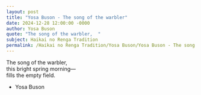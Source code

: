 ```yaml
---
layout: post
title: "Yosa Buson - The song of the warbler"
date: 2024-12-28 12:00:00 -0000
author: Yosa Buson
quote: "The song of the warbler,  "
subject: Haikai no Renga Tradition
permalink: /Haikai no Renga Tradition/Yosa Buson/Yosa Buson - The song of the warbler
---
```


The song of the warbler,  
this bright spring morning—  
fills the empty field.

- Yosa Buson
